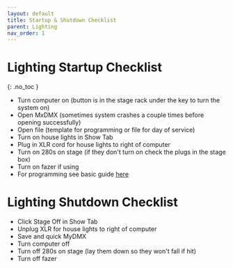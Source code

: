 ```yaml
---
layout: default
title: Startup & Shutdown Checklist
parent: Lighting
nav_order: 1
---
```


# Lighting Startup Checklist
{: .no_toc }
- Turn computer on (button is in the stage rack under the key to turn the system on)
- Open MxDMX (sometimes system crashes a couple times before opening successfully)
- Open file (template for programming or file for day of service)
- Turn on house lights in Show Tab
- Plug in XLR cord for house lights to right of computer
- Turn on 280s on stage (if they don't turn on check the plugs in the stage box)
- Turn on fazer if using
- For programming see basic guide [here](programming-basic-guide.md)

# Lighting Shutdown Checklist
- Click Stage Off in Show Tab
- Unplug XLR for house lights to right of computer
- Save and quick MyDMX
- Turn computer off
- Turn off 280s on stage (lay them down so they won't fall if hit)
- Turn off fazer
